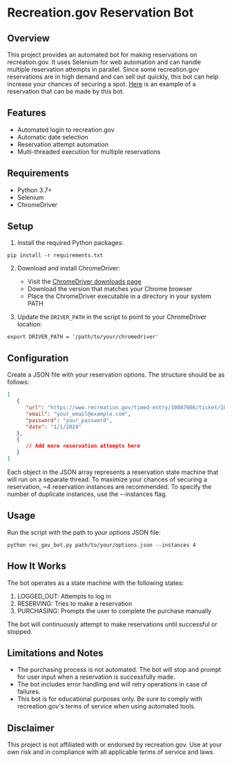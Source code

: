 # Recreation.gov Reservation Bot

## Overview

This project provides an automated bot for making reservations on recreation.gov.
It uses Selenium for web automation and can handle multiple reservation attempts in parallel.
Since some recreation.gov reservations are in high demand and can sell out quickly, this bot can help increase your chances of securing a spot.
[Here](https://www.recreation.gov/timed-entry/10087086/ticket/10087087) is an example of a reservation that can be made by this bot.

## Features

- Automated login to recreation.gov
- Automatic date selection
- Reservation attempt automation
- Multi-threaded execution for multiple reservations

## Requirements

- Python 3.7+
- Selenium
- ChromeDriver

## Setup

1. Install the required Python packages:
```
pip install -r requirements.txt
```

2. Download and install ChromeDriver:
   - Visit the [ChromeDriver downloads page](https://developer.chrome.com/docs/chromedriver/downloads)
   - Download the version that matches your Chrome browser
   - Place the ChromeDriver executable in a directory in your system PATH

3. Update the `DRIVER_PATH` in the script to point to your ChromeDriver location:
```shell
export DRIVER_PATH = '/path/to/your/chromedriver'
```

## Configuration

Create a JSON file with your reservation options. The structure should be as follows:

```json
[
   {
      "url": "https://www.recreation.gov/timed-entry/10087086/ticket/10087087",
      "email": "your_email@example.com",
      "password": "your_password",
      "date": "1/1/2024"
   },
   {
      // Add more reservation attempts here
   }
]
```

Each object in the JSON array represents a reservation state machine that will run on a separate thread.
To maximize your chances of securing a reservation, ~4 reservation instances are recommended.
To specify the number of duplicate instances, use the --instances flag.

## Usage

Run the script with the path to your options JSON file:

```shell
python rec_gov_bot.py path/to/your/options.json --instances 4
```

## How It Works

The bot operates as a state machine with the following states:

1. LOGGED_OUT: Attempts to log in
2. RESERVING: Tries to make a reservation
3. PURCHASING: Prompts the user to complete the purchase manually

The bot will continuously attempt to make reservations until successful or stopped.

## Limitations and Notes

- The purchasing process is not automated. The bot will stop and prompt for user input when a reservation is successfully made.
- The bot includes error handling and will retry operations in case of failures.
- This bot is for educational purposes only. Be sure to comply with recreation.gov's terms of service when using automated tools.

## Disclaimer

This project is not affiliated with or endorsed by recreation.gov. Use at your own risk and in compliance with all applicable terms of service and laws.
